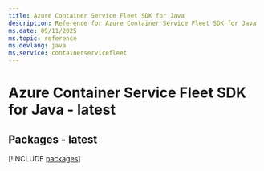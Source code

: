 ```yaml
---
title: Azure Container Service Fleet SDK for Java
description: Reference for Azure Container Service Fleet SDK for Java
ms.date: 09/11/2025
ms.topic: reference
ms.devlang: java
ms.service: containerservicefleet
---
```

# Azure Container Service Fleet SDK for Java - latest
## Packages - latest
[!INCLUDE [packages](container-service-fleet-index.md)]